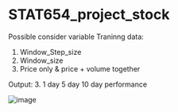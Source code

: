 # STAT654_project_stock

Possible consider variable 
Traninng data:
1. Window_Step_size
2. Window_size
3. Price only & price + volume together 

Output:
3. 1 day 5 day 10 day performance 



![image](https://github.com/ryanlai666/STAT654_project_stock/assets/99899065/c936fc0e-305d-4f0a-ab7f-6d73618b6387)
